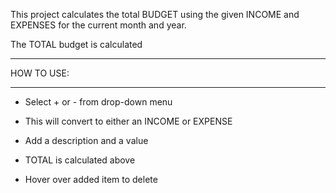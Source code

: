 This project calculates the total BUDGET using the given INCOME and EXPENSES for the current month and year.

The TOTAL budget is calculated 


***********
HOW TO USE: 
***********

- Select + or - from drop-down menu

- This will convert to either an INCOME or EXPENSE

- Add a description and a value   

- TOTAL is calculated above

- Hover over added item to delete
